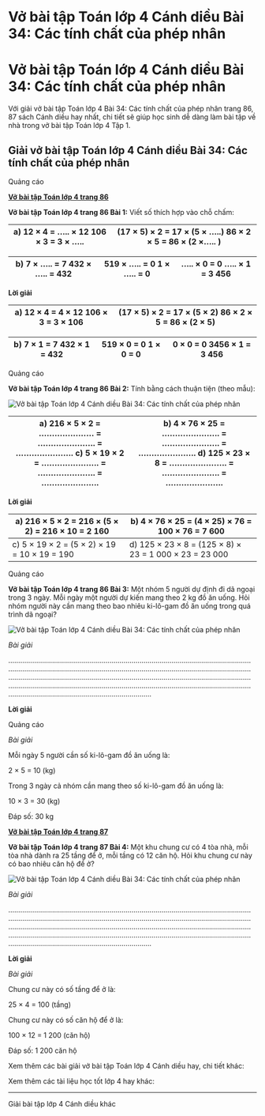 # Vở bài tập Toán lớp 4 Cánh diều Bài 34: Các tính chất của phép nhân

# Vở bài tập Toán lớp 4 Cánh diều Bài 34: Các tính chất của phép nhân

Với giải vở bài tập Toán lớp 4 Bài 34: Các tính chất của phép nhân trang 86, 87 sách Cánh diều hay nhất, chi tiết sẽ giúp học sinh dễ dàng làm bài tập về nhà trong vở bài tập Toán lớp 4 Tập 1.

## Giải vở bài tập Toán lớp 4 Cánh diều Bài 34: Các tính chất của phép nhân

Quảng cáo

[**Vở bài tập Toán lớp 4 trang 86**](https://vietjack.com/vbt-toan-4-cd/vbt-toan-lop-4-trang-86-canh-dieu.jsp)

**Vở bài tập Toán lớp 4 trang 86 Bài 1:** Viết số thích hợp vào chỗ chấm:

a) 12 × 4 = ….. × 12 106 × 3 = 3 × ….. |  (17 × 5) × 2 = 17 × (5 × …..) 86 × 2 × 5 = 86 × (2 ×….. )  
---|---  
  
b) 7 × ….. = 7 432 × ….. = 432 |  519 × ….. = 0 1 × ….. = 0 |  ….. × 0 = 0 ….. × 1 = 3 456  
---|---|---  
  
**Lời giải**

a) 12 × 4 = 4 × 12 106 × 3 = 3 × 106 |  (17 × 5) × 2 = 17 × (5 × 2) 86 × 2 × 5 = 86 × (2 × 5)  
---|---  
  
b) 7 × 1 = 7 432 × 1 = 432 |  519 × 0 = 0 1 × 0 = 0 |  0 × 0 = 0 3456 × 1 = 3 456  
---|---|---  
  
Quảng cáo

**Vở bài tập Toán lớp 4 trang 86 Bài 2:** Tính bằng cách thuận tiện (theo mẫu):

![Vở bài tập Toán lớp 4 Cánh diều Bài 34: Các tính chất của phép nhân](https://vietjack.com/vbt-toan-4-cd/images/bai-34-cac-tinh-chat-cua-phep-nhan.PNG)

a) 216 × 5 × 2 = ………………… = …………………. = …………………. c) 5 × 19 × 2 = …………………. = …………………. = …………………. |  b) 4 × 76 × 25 = …………………. = …………………. = …………………. d) 125 × 23 × 8 = …………………. = …………………. = ………………….  
---|---  
  
**Lời giải**

a) 216 × 5 × 2 = 216 × (5 × 2)  = 216 × 10  = 2 160 |  b) 4 × 76 × 25 = (4 × 25) × 76  = 100 × 76  = 7 600  
---|---  
c) 5 × 19 × 2 = (5 × 2) × 19  = 10 × 19  = 190 |  d) 125 × 23 × 8 = (125 × 8) × 23  = 1 000 × 23  = 23 000  
  
Quảng cáo

**Vở bài tập Toán lớp 4 trang 86 Bài 3:** Một nhóm 5 người dự định đi dã ngoại trong 3 ngày. Mỗi ngày một người dự kiến mang theo 2 kg đồ ăn uống. Hỏi nhóm người này cần mang theo bao nhiêu ki-lô-gam đồ ăn uống trong quá trình dã ngoại?

![Vở bài tập Toán lớp 4 Cánh diều Bài 34: Các tính chất của phép nhân](https://vietjack.com/vbt-toan-4-cd/images/bai-34-cac-tinh-chat-cua-phep-nhan-187433.PNG)

_Bài giải_

……………………………………………………………………………………………..……………………………………………………………………………………………..……………………………………………………………………………………………..……………………………………………………………………………………………..……………………………………………………………………………………………..…………………….

**Lời giải**

Quảng cáo

_Bài giải_

Mỗi ngày 5 người cần số ki-lô-gam đồ ăn uống là:

2 × 5 = 10 (kg)

Trong 3 ngày cả nhóm cần mang theo số ki-lô-gam đồ ăn uống là:

10 × 3 = 30 (kg)

Đáp số: 30 kg

[**Vở bài tập Toán lớp 4 trang 87**](https://vietjack.com/vbt-toan-4-cd/vbt-toan-lop-4-trang-87-canh-dieu.jsp)

**Vở bài tập Toán lớp 4 trang 87 Bài 4:** Một khu chung cư có 4 tòa nhà, mỗi tòa nhà dành ra 25 tầng để ở, mỗi tầng có 12 căn hộ. Hỏi khu chung cư này có bao nhiêu căn hộ để ở?

![Vở bài tập Toán lớp 4 Cánh diều Bài 34: Các tính chất của phép nhân](https://vietjack.com/vbt-toan-4-cd/images/bai-34-cac-tinh-chat-cua-phep-nhan-187434.PNG)

_Bài giải_

……………………………………………………………………………………………..……………………………………………………………………………………………..……………………………………………………………………………………………..……………………………………………………………………………………………..……………………………………………………………………………………………..…………………….

**Lời giải**

_Bài giải_

Chung cư này có số tầng để ở là:

25 × 4 = 100 (tầng)

Chung cư này có số căn hộ để ở là:

100 × 12 = 1 200 (căn hộ)

Đáp số: 1 200 căn hộ

Xem thêm các bài giải vở bài tập Toán lớp 4 Cánh diều hay, chi tiết khác:

Xem thêm các tài liệu học tốt lớp 4 hay khác:

* * *

Giải bài tập lớp 4 Cánh diều khác
